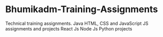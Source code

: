 # Bhumikadm-Training-Assignments
Technical training assignments.
Java
HTML, CSS and JavaScript
JS assignments and projects
React Js
Node Js
Python projects
